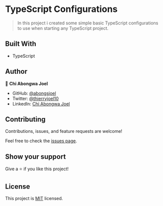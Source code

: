 # TypeScript Configurations

> In this project i created some simple basic TypeScript configurations to use when starting any TypeScript project.


## Built With

- TypeScript


## Author

👤 **Chi Abongwa Joel**

- GitHub: [@abongsjoel](https://github.com/abongsjoel)
- Twitter: [@thierryjoel10](https://twitter.com/ThierryJoel10)
- LinkedIn: [Chi Abongwa Joel](https://www.linkedin.com/in/chi-abongwa-joel-b4285a97/)

## Contributing

Contributions, issues, and feature requests are welcome!

Feel free to check the [issues page](https://github.com/abongsjoel/ts-configurations/issues).

## Show your support

Give a ⭐️ if you like this project!

## License
  <p>This project is <a href="../main/LICENSE">MIT</a> licensed.</p>
